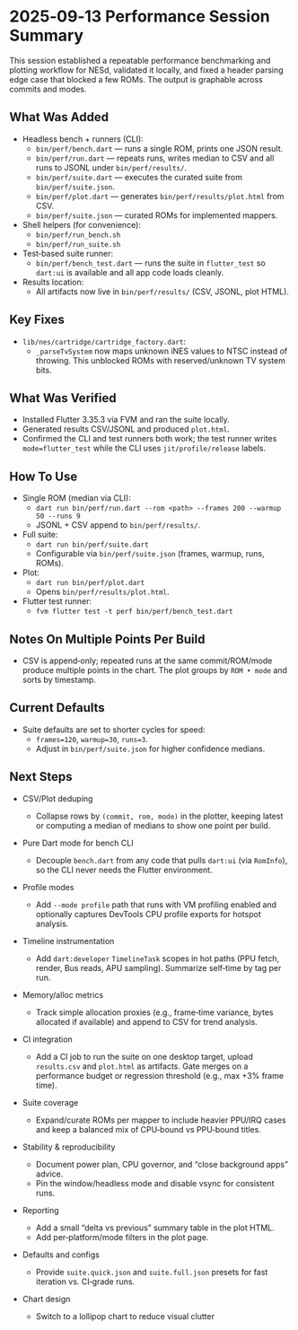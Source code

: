 # 2025‑09‑13 Performance Session Summary

This session established a repeatable performance benchmarking and plotting
workflow for NESd, validated it locally, and fixed a header parsing edge case
that blocked a few ROMs. The output is graphable across commits and modes.

## What Was Added

- Headless bench + runners (CLI):
  - `bin/perf/bench.dart` — runs a single ROM, prints one JSON result.
  - `bin/perf/run.dart` — repeats runs, writes median to CSV and all runs to
    JSONL under `bin/perf/results/`.
  - `bin/perf/suite.dart` — executes the curated suite from
    `bin/perf/suite.json`.
  - `bin/perf/plot.dart` — generates `bin/perf/results/plot.html` from CSV.
  - `bin/perf/suite.json` — curated ROMs for implemented mappers.
- Shell helpers (for convenience):
  - `bin/perf/run_bench.sh`
  - `bin/perf/run_suite.sh`
- Test‑based suite runner:
  - `bin/perf/bench_test.dart` — runs the suite in `flutter_test` so
    `dart:ui` is available and all app code loads cleanly.
- Results location:
  - All artifacts now live in `bin/perf/results/` (CSV, JSONL, plot HTML).

## Key Fixes

- `lib/nes/cartridge/cartridge_factory.dart`:
  - `_parseTvSystem` now maps unknown iNES values to NTSC instead of throwing.
    This unblocked ROMs with reserved/unknown TV system bits.

## What Was Verified

- Installed Flutter 3.35.3 via FVM and ran the suite locally.
- Generated results CSV/JSONL and produced `plot.html`.
- Confirmed the CLI and test runners both work; the test runner writes
  `mode=flutter_test` while the CLI uses `jit/profile/release` labels.

## How To Use

- Single ROM (median via CLI):
  - `dart run bin/perf/run.dart --rom <path> --frames 200 --warmup 50 --runs 9`
  - JSONL + CSV append to `bin/perf/results/`.
- Full suite:
  - `dart run bin/perf/suite.dart`
  - Configurable via `bin/perf/suite.json` (frames, warmup, runs, ROMs).
- Plot:
  - `dart run bin/perf/plot.dart`
  - Opens `bin/perf/results/plot.html`.
- Flutter test runner:
  - `fvm flutter test -t perf bin/perf/bench_test.dart`

## Notes On Multiple Points Per Build

- CSV is append‑only; repeated runs at the same commit/ROM/mode produce
  multiple points in the chart. The plot groups by `ROM • mode` and sorts by
  timestamp.

## Current Defaults

- Suite defaults are set to shorter cycles for speed:
  - `frames=120`, `warmup=30`, `runs=3`.
  - Adjust in `bin/perf/suite.json` for higher confidence medians.

## Next Steps

- CSV/Plot deduping
  - Collapse rows by `(commit, rom, mode)` in the plotter, keeping latest
    or computing a median of medians to show one point per build.

- Pure Dart mode for bench CLI
  - Decouple `bench.dart` from any code that pulls `dart:ui` (via
    `RomInfo`), so the CLI never needs the Flutter environment.

- Profile modes
  - Add `--mode profile` path that runs with VM profiling enabled and
    optionally captures DevTools CPU profile exports for hotspot analysis.

- Timeline instrumentation
  - Add `dart:developer` `TimelineTask` scopes in hot paths (PPU fetch,
    render, Bus reads, APU sampling). Summarize self‑time by tag per run.

- Memory/alloc metrics
  - Track simple allocation proxies (e.g., frame‑time variance, bytes
    allocated if available) and append to CSV for trend analysis.

- CI integration
  - Add a CI job to run the suite on one desktop target, upload
    `results.csv` and `plot.html` as artifacts. Gate merges on a
    performance budget or regression threshold (e.g., max +3% frame time).

- Suite coverage
  - Expand/curate ROMs per mapper to include heavier PPU/IRQ cases and keep
    a balanced mix of CPU‑bound vs PPU‑bound titles.

- Stability & reproducibility
  - Document power plan, CPU governor, and “close background apps” advice.
  - Pin the window/headless mode and disable vsync for consistent runs.

- Reporting
  - Add a small “delta vs previous” summary table in the plot HTML.
  - Add per‑platform/mode filters in the plot page.

- Defaults and configs
  - Provide `suite.quick.json` and `suite.full.json` presets for fast
    iteration vs. CI‑grade runs.

- Chart design
  - Switch to a lollipop chart to reduce visual clutter
